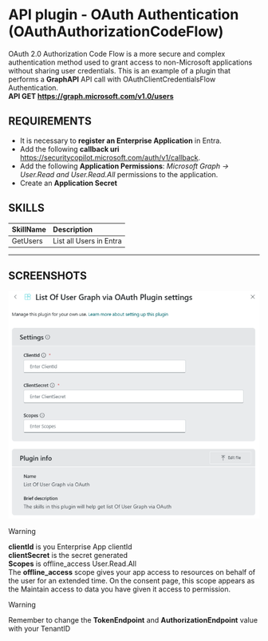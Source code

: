# API plugin - OAuth Authentication (OAuthAuthorizationCodeFlow)
OAuth 2.0 Authorization Code Flow is a more secure and complex authentication method used to grant access to non-Microsoft applications without sharing user credentials.
This is an example of a plugin that performs a **GraphAPI** API call with OAuthClientCredentialsFlow Authentication. <br>
**API GET https://graph.microsoft.com/v1.0/users**

## REQUIREMENTS
- It is necessary to **register an Enterprise Application** in Entra.
- Add the following **callback uri** https://securitycopilot.microsoft.com/auth/v1/callback.
- Add the following **Application Permissions**: _Microsoft Graph -> User.Read and User.Read.All_ permissions to the application.
- Create an **Application Secret**

## SKILLS
| SkillName | Description |
|     :---         |     :---      |
| GetUsers | List all Users in Entra  |

---
## SCREENSHOTS
<div align="center">
  <img src="https://github.com/mariocuomo/Experimenting-With-Security-Copilot/blob/main/img/oauthcredentials.png" width="600"> </img>
</div>

> [!WARNING]  
> **clientId** is you Enterprise App clientId <br>
> **clientSecret** is the secret generated <br>
> **Scopes** is offline_access User.Read.All <br>
The **offline_access** scope gives your app access to resources on behalf of the user for an extended time. On the consent page, this scope appears as the Maintain access to data you have given it access to permission.

> [!WARNING]  
> Remember to change the **TokenEndpoint** and **AuthorizationEndpoint** value with your TenantID


